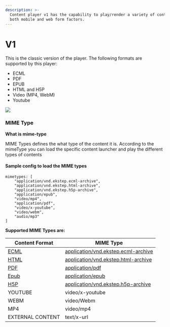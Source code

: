 ```yaml
---
description: >-
  Content player v1 has the capability to play/render a variety of content in
  both mobile and web form factors.
---
```


# V1

This is the classic version of the player. The following formats are supported by this player:

* ECML
* PDF
* EPUB
* HTML and H5P
* Video (MP4, WebM)
* Youtube

![](<../../../../.gitbook/assets/Screenshot from 2021-11-24 15-00-25.png>)

### MIME Type

**What is mime-type**

MIME Types defines the what type of the content it is. According to the mimeType you can load the specific content launcher and play the different types of contents

#### Sample config to load the MIME types

```
mimetypes: [
    "application/vnd.ekstep.ecml-archive",
    "application/vnd.ekstep.html-archive",
    "application/vnd.ekstep.h5p-archive",
    "application/epub",
    "video/mp4",
    "application/pdf",
    "video/x-youtube",
    "video/webm",
    "audio/mp3"
]
```

**Supported MIME Types are:**

| Content Format                                                                                                                                                              | MIME Type                                                                                                                                                                               |
| --------------------------------------------------------------------------------------------------------------------------------------------------------------------------- | --------------------------------------------------------------------------------------------------------------------------------------------------------------------------------------- |
| [ECML](players/ecml-player-v1.md)                                                                                                                                           | [application/vnd.ekstep.ecml-archive](players/ecml-player-v1.md)                                                                                                                        |
| [HTML](players/html-h5p-player-v1.md)                                                                                                                                       | [application/vnd.ekstep.html-archive](players/html-h5p-player-v1.md)                                                                                                                    |
| [PDF](https://app.gitbook.com/o/-Mi9QwJlsfb7xuxTBc0J/s/aanfWbeVT74C5lXDPde3/\~/changes/uO8tokGf3RxCXA1P4fnr/learn/product-and-developer-guide/content-player-v1/pdf-player) | [application/pdf](https://app.gitbook.com/o/-Mi9QwJlsfb7xuxTBc0J/s/aanfWbeVT74C5lXDPde3/\~/changes/uO8tokGf3RxCXA1P4fnr/learn/product-and-developer-guide/content-player-v1/pdf-player) |
| [Epub](players/epub-player-v1.md)                                                                                                                                           | [application/epub](players/epub-player-v1.md)                                                                                                                                           |
| [H5P](players/html-h5p-player-v1.md)                                                                                                                                        | [application/vnd.ekstep.h5p-archive](players/html-h5p-player-v1.md)                                                                                                                     |
| YOUTUBE                                                                                                                                                                     | video/x-youtube                                                                                                                                                                         |
| WEBM                                                                                                                                                                        | video/Webm                                                                                                                                                                              |
| MP4                                                                                                                                                                         | video/mp4                                                                                                                                                                               |
| EXTERNAL CONTENT                                                                                                                                                            | text/x-url                                                                                                                                                                              |

